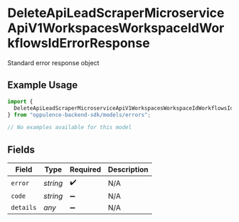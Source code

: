 # DeleteApiLeadScraperMicroserviceApiV1WorkspacesWorkspaceIdWorkflowsIdErrorResponse

Standard error response object

## Example Usage

```typescript
import {
  DeleteApiLeadScraperMicroserviceApiV1WorkspacesWorkspaceIdWorkflowsIdErrorResponse,
} from "oppulence-backend-sdk/models/errors";

// No examples available for this model
```

## Fields

| Field              | Type               | Required           | Description        |
| ------------------ | ------------------ | ------------------ | ------------------ |
| `error`            | *string*           | :heavy_check_mark: | N/A                |
| `code`             | *string*           | :heavy_minus_sign: | N/A                |
| `details`          | *any*              | :heavy_minus_sign: | N/A                |